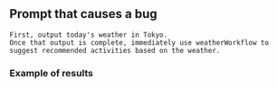 # 
## Prompt that causes a bug
```
First, output today's weather in Tokyo.
Once that output is complete, immediately use weatherWorkflow to suggest recommended activities based on the weather.
```
### Example of results

